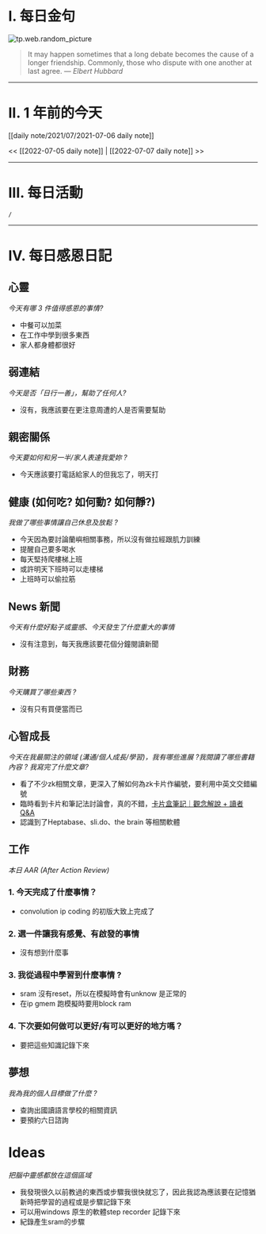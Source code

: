 # I. 每日金句
![tp.web.random_picture](https://images.unsplash.com/photo-1655276766371-5afdf059771b?crop=entropy&cs=tinysrgb&fit=crop&fm=jpg&h=1080&ixid=MnwxfDB8MXxyYW5kb218MHx8fHx8fHx8MTY1NzExMjI2Ng&ixlib=rb-1.2.1&q=80&w=1920) <br>
> It may happen sometimes that a long debate becomes the cause of a longer friendship. Commonly, those who dispute with one another at last agree.
> — <cite>Elbert Hubbard</cite>

---

# II. 1 年前的今天
[[daily note/2021/07/2021-07-06 daily note]]

<< [[2022-07-05 daily note]] |  [[2022-07-07 daily note]] >>


---
# III. 每日活動

```ActivityHistory
/
```

---
# IV. 每日感恩日記
## 心靈
*今天有哪 3 件值得感恩的事情?*
- 中餐可以加菜
- 在工作中學到很多東西
- 家人都身體都很好

## 弱連結
*今天是否「日行一善」，幫助了任何人?*
 - 沒有，我應該要在更注意周遭的人是否需要幫助

## 親密關係
*今天要如何和另一半/家人表達我愛妳 ?*
 - 今天應該要打電話給家人的但我忘了，明天打

## 健康 (如何吃? 如何動? 如何靜?)
*我做了哪些事情讓自己休息及放鬆 ?*
 - 今天因為要討論蘭嶼相關事務，所以沒有做拉經跟肌力訓練
 - 提醒自己要多喝水
 - 每天堅持爬樓梯上班
 - 或許明天下班時可以走樓梯
 - 上班時可以偷拉筋

## News 新聞
*今天有什麼好點子或靈感、今天發生了什麼重大的事情*
 - 沒有注意到，每天我應該要花個分鐘閱讀新聞

## 財務
*今天購買了哪些東西 ?*
 - 沒有只有買便當而已

## 心智成長
*今天在我最關注的領域 (溝通/個人成長/學習)，我有哪些進展 ?我閱讀了哪些書籍內容 ? 我寫完了什麼文章?*
 - 看了不少zk相關文章，更深入了解如何為zk卡片作編號，要利用中英文交錯編號
 - 臨時看到卡片和筆記法討論會，真的不錯，[卡片盒筆記｜觀念解說 + 讀者Q&A](https://www.youtube.com/watch?v=MMpGsl37TVA)
 - 認識到了Heptabase、sli.do、the brain 等相關軟體

## 工作

*本日 AAR (After Action Review)*
### 1. 今天完成了什麼事情？ 
 - convolution ip coding 的初版大致上完成了


### 2. 選一件讓我有感覺、有啟發的事情 
 - 沒有想到什麼事

### 3. 我從過程中學習到什麼事情 ? 
 - sram 沒有reset，所以在模擬時會有unknow 是正常的
 - 在ip gmem 跑模擬時要用block ram

### 4. 下次要如何做可以更好/有可以更好的地方嗎？
 - 要把這些知識記錄下來


## 夢想
*我為我的個人目標做了什麼 ?*
 - 查詢出國讀語言學校的相關資訊
 - 要預約六日諮詢

# Ideas
*把腦中靈感都放在這個區域*
 - 我發現很久以前教過的東西或步驟我很快就忘了，因此我認為應該要在記憶猶新時把學習的過程或是步驟記錄下來
 - 可以用windows 原生的軟體step recorder 記錄下來
 - 紀錄產生sram的步驟